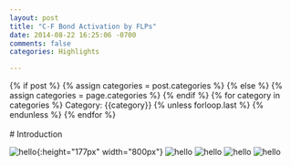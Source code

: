 ```yaml
---
layout: post
title: "C-F Bond Activation by FLPs"
date: 2014-08-22 16:25:06 -0700
comments: false
categories: Highlights

---
```

<div class="post-categories">
  {% if post %}
    {% assign categories = post.categories %}
  {% else %}
    {% assign categories = page.categories %}
  {% endif %}
  {% for category in categories %}
  Category: {{category}}
  {% unless forloop.last %}&nbsp;{% endunless %}
  {% endfor %}
</div>
<br>
# Introduction

![hello](https://dl.dropboxusercontent.com/s/pfby2ubnvx2rjqj/FLP_as_base.png?dl=0){:height="177px" width="800px"}
![hello](https://dl.dropboxusercontent.com/s/ir0r96oevnb15jt/test.png?dl=0)
![hello](https://dl.dropboxusercontent.com/s/61m5tue2x2fpz1a/test2.png?dl=0)
![hello](https://dl.dropboxusercontent.com/s/cjth10mon07dkno/test3.png?dl=0)
![hello](https://dl.dropboxusercontent.com/s/7w7oqaq0mb8xpf4/test4.png?dl=0)
